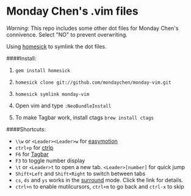 Monday Chen's .vim files
========

_Warning:_ This repo includes some other dot files for Monday Chen's connivence. Select "NO" to prevent overwriting.

Using [homesick](https://github.com/technicalpickles/homesick) to symlink the dot files.

####Install:

1. `gem install homesick`

2. `homesick clone git://github.com/mondaychen/monday-vim.git`

3. `homesick symlink monday-vim`

4. Open vim and type `:NeoBundleInstall`

5. To make Tagbar work, install ctags `brew install ctags`

####Shortcuts:

- `\\w` or `<Leader><Leader>w` for [easymotion](https://github.com/easymotion/vim-easymotion)
- `ctrl+p` for [ctrlp](https://github.com/ctrlpvim/ctrlp.vim)
- `F6` for [Tagbar](https://github.com/majutsushi/tagbar)
- `F3` to toggle number display
- `\t` or `<Leader>t` to open a new tab. `<Leader>[number]` for quick jump
- `Shift+Left` and `Shift+Right` to switch between tabs
- `cs`, `ds` and `ys` works in the [surround](http://www.vim.org/scripts/script.php?script_id=1697.vim) mode. Click the link for details.
- `ctrl+n` to enable mutilcursors, `ctrl+m` to go back and `ctrl-x` to skip
